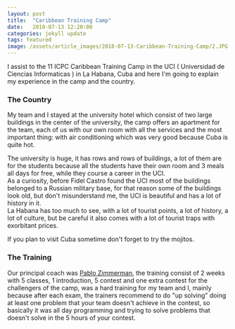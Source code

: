 ```yaml
---
layout: post
title:  "Caribbean Training Camp"
date:   2018-07-13 12:20:00
categories: jekyll update
tags: featured
image: /assets/article_images/2018-07-13-Caribbean-Training-Camp/2.JPG
---
```


I assist to the 11 ICPC Caribbean Training Camp in the UCI ( Universidad de Ciencias Informaticas )
in La Habana, Cuba and here I'm going to explain my experience in the camp and the country.  

### The Country

My team and I stayed at the university hotel which consist of two large buildings in the center of the university, the camp offers an apartment for the team, each of us with our own room with all the services and the most important thing: with air conditioning which was very good because Cuba is quite hot.  

The university is huge, it has rows and rows of buildings, a lot of them are for the students because all the students have their own room and 3 meals all days for free, while they course a career in the UCI.  
As a curiosity, before Fidel Castro found the UCI most of the buildings belonged to a Russian military base, for that reason some of the buildings look old, but don't misunderstand me, the UCI is beautiful and has a lot of history in it.  
La Habana has too much to see, with a lot of tourist points, a lot of history, a lot of culture, but be careful it also comes with a lot of tourist traps with exorbitant prices.  

If you plan to visit Cuba sometime don't forget to try the mojitos.  

### The Training

Our principal coach was [Pablo Zimmerman](https://www.facebook.com/pablo.zimmermann.1), the training consist of 2 weeks with 5 classes, 1 introduction, 5 contest and one extra contest for the challengers of the camp, was a hard training for my team and I, mainly because after each exam, the trainers recommend to do "up solving" doing at least one problem that your team doesn't achieve in the contest, so basically it was all day programming and trying to solve problems that doesn't solve in the 5 hours of your contest.  

